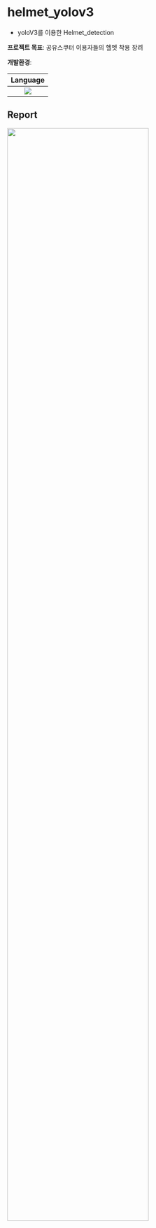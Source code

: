 # helmet_yolov3

* yoloV3를 이용한 Helmet_detection

__프로젝트 목표__: 공유스쿠터 이용자들의 헬멧 착용 장려

__개발환경__:
  
| Language |
|:---:|
|<img src="https://img.shields.io/badge/python-3.9-blue"/>|

## Report
<img width=80% src=https://github.com/mingun0112/helmet_yolov3/files/8282273/32194061_.1.pdf/>

